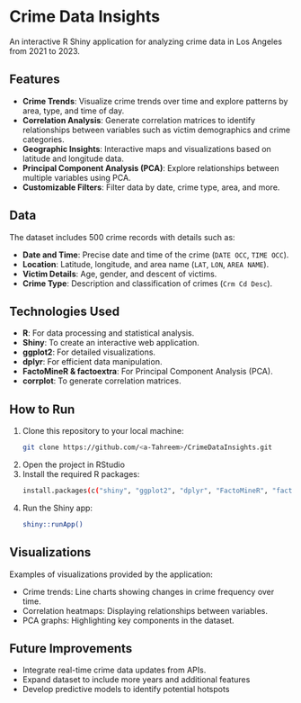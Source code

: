 # Crime Data Insights

An interactive R Shiny application for analyzing crime data in Los Angeles from 2021 to 2023.

## Features
- **Crime Trends**: Visualize crime trends over time and explore patterns by area, type, and time of day.
- **Correlation Analysis**: Generate correlation matrices to identify relationships between variables such as victim demographics and crime categories.
- **Geographic Insights**: Interactive maps and visualizations based on latitude and longitude data.
- **Principal Component Analysis (PCA)**: Explore relationships between multiple variables using PCA.
- **Customizable Filters**: Filter data by date, crime type, area, and more.

## Data
The dataset includes 500 crime records with details such as:
- **Date and Time**: Precise date and time of the crime (`DATE OCC`, `TIME OCC`).
- **Location**: Latitude, longitude, and area name (`LAT`, `LON`, `AREA NAME`).
- **Victim Details**: Age, gender, and descent of victims.
- **Crime Type**: Description and classification of crimes (`Crm Cd Desc`).

## Technologies Used
- **R**: For data processing and statistical analysis.
- **Shiny**: To create an interactive web application.
- **ggplot2**: For detailed visualizations.
- **dplyr**: For efficient data manipulation.
- **FactoMineR & factoextra**: For Principal Component Analysis (PCA).
- **corrplot**: To generate correlation matrices.

## How to Run
1. Clone this repository to your local machine:
   ```bash
   git clone https://github.com/<a-Tahreem>/CrimeDataInsights.git
2. Open the project in RStudio 
3. Install the required R packages:
     ```bash
     install.packages(c("shiny", "ggplot2", "dplyr", "FactoMineR", "factoextra", "corrplot", "lubridate", "scales"))
4. Run the Shiny app:
    ```bash
    shiny::runApp()

## Visualizations

Examples of visualizations provided by the application:
- Crime trends: Line charts showing changes in crime frequency over time.
- Correlation heatmaps: Displaying relationships between variables.
- PCA graphs: Highlighting key components in the dataset.

## Future Improvements

- Integrate real-time crime data updates from APIs.
- Expand dataset to include more years and additional features
- Develop predictive models to identify potential hotspots
